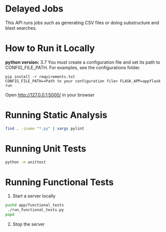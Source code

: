 # Delayed Jobs

This API runs jobs such as generating CSV files or doing substructure and blast searches. 

# How to Run it Locally

**python version:** 3.7
You must create a configuration file and set its path to CONFIG_FILE_PATH. For examples, see the configurations folder.
```
pip install -r requirements.txt
CONFIG_FILE_PATH=<Path to your configuration file> FLASK_APP=appflask run
```

Open http://127.0.0.1:5000/ in your browser

# Running Static Analysis 

```bash
find . -iname "*.py" | xargs pylint
```

# Running Unit Tests

```bash
python -m unittest
```

# Running Functional Tests

1. Start a server locally

```bash
pushd app/functional_tests
 ./run_functional_tests.py
popd
```

2. Stop the server